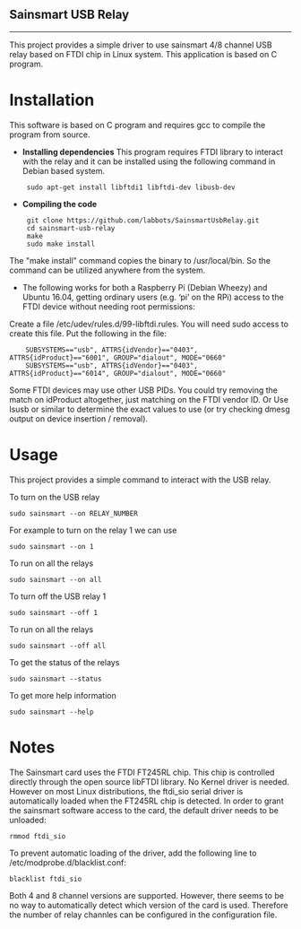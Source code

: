 ## Sainsmart USB Relay ##
----------
This project provides a simple driver to use sainsmart 4/8 channel USB relay based on FTDI chip in Linux system. This application is based on C program.

Installation
============
This software is based on C program and requires gcc to compile the program from source.

 - **Installing dependencies**
  This program requires FTDI library to interact with the relay and it can be installed using the following command in Debian based system.

        sudo apt-get install libftdi1 libftdi-dev libusb-dev

 - **Compiling the code**

        git clone https://github.com/labbots/SainsmartUsbRelay.git
        cd sainsmart-usb-relay
        make
        sudo make install
    
  The "make install" command copies the binary to /usr/local/bin. So the command can be utilized anywhere from the system.

 - The following works for both a Raspberry Pi (Debian Wheezy) and Ubuntu 16.04, getting ordinary users (e.g. ‘pi’ on the RPi) access to the FTDI device without needing root permissions:

 Create a file /etc/udev/rules.d/99-libftdi.rules. You will need sudo access to create this file.
Put the following in the file:

        SUBSYSTEMS=="usb", ATTRS{idVendor}=="0403", ATTRS{idProduct}=="6001", GROUP="dialout", MODE="0660"
        SUBSYSTEMS=="usb", ATTRS{idVendor}=="0403", ATTRS{idProduct}=="6014", GROUP="dialout", MODE="0660"
 Some FTDI devices may use other USB PIDs. You could try removing the match on idProduct altogether, just matching on the FTDI vendor ID. Or Use lsusb or similar to determine the exact values to use (or try checking dmesg output on device insertion / removal).
 
Usage
============
This project provides a simple command to interact with the USB relay.

To turn on the USB relay

    sudo sainsmart --on RELAY_NUMBER

For example to turn on the relay 1 we can use

    sudo sainsmart --on 1
To run on all the relays

    sudo sainsmart --on all

To turn off the USB relay 1

    sudo sainsmart --off 1
To run on all the relays

    sudo sainsmart --off all

To get the status of the relays

    sudo sainsmart --status

To get more help information

    sudo sainsmart --help

Notes
============
The Sainsmart card uses the FTDI FT245RL chip. This chip is controlled directly through the open source libFTDI library. No Kernel driver is needed. However on most Linux distributions, the ftdi_sio serial driver is automatically loaded when the FT245RL chip is detected. In order to grant the sainsmart software access to the card, the default driver needs to be unloaded:

    rmmod ftdi_sio
To prevent automatic loading of the driver, add the following line to /etc/modprobe.d/blacklist.conf:

    blacklist ftdi_sio
Both 4 and 8 channel versions are supported. However, there seems to be no way to automatically detect which version of the card is used. Therefore the number of relay channles can be configured in the configuration file. 
